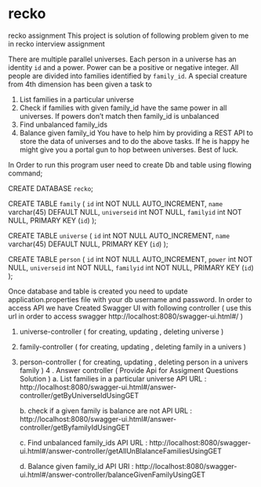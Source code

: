 # recko
recko assignment
This project is solution of following problem given to me in recko interview assignment 

There are multiple parallel universes. Each person in a universe has an identity `id` and a
power. Power can be a positive or negative integer. All people are divided into families identified
by `family_id`. A special creature from 4th dimension has been given a task to
1. List families in a particular universe
2. Check if families with given family_id have the same power in all universes. If powers
don’t match then family_id is unbalanced
3. Find unbalanced family_ids
4. Balance given family_id
You have to help him by providing a REST API to store the data of universes and to do the
above tasks. If he is happy he might give you a portal gun to hop between universes. Best of
luck.


In Order to run this program  user need to create Db and table using flowing command;

CREATE DATABASE `recko`;

CREATE TABLE `family` (
  `id` int NOT NULL AUTO_INCREMENT,
  `name` varchar(45) DEFAULT NULL,
  `universeid` int NOT NULL,
  `familyid` int NOT NULL,
  PRIMARY KEY (`id`)
);

CREATE TABLE `universe` (
  `id` int NOT NULL AUTO_INCREMENT,
  `name` varchar(45) DEFAULT NULL,
  PRIMARY KEY (`id`)
);


CREATE TABLE `person` (
  `id` int NOT NULL AUTO_INCREMENT,
  `power` int NOT NULL,
  `universeid` int NOT NULL,
  `familyid` int NOT NULL,
  PRIMARY KEY (`id`)
);



Once database and table is created you need to update application.properties file with your db username and password.
In order to access API we have Created Swagger UI with following controller ( use this url in order to access swagger 
http://localhost:8080/swagger-ui.html#/ )

1. universe-controller ( for creating, updating , deleting universe )
2. family-controller ( for creating, updating , deleting family in a univers )
3. person-controller  ( for creating, updating , deleting person in a univers family )
4 . Answer controller ( Provide Api for Assigment Questions Solution )
   a.  List families in a particular universe
   API URL : http://localhost:8080/swagger-ui.html#/answer-controller/getByUniverseIdUsingGET
   
   b.  check if a given family is balance are not
   API URL : http://localhost:8080/swagger-ui.html#/answer-controller/getByfamilyIdUsingGET
   
   c. Find unbalanced family_ids
    API URL : http://localhost:8080/swagger-ui.html#/answer-controller/getAllUnBlalanceFamiliesUsingGET
    
   d. Balance given family_id
   API URI : http://localhost:8080/swagger-ui.html#/answer-controller/balanceGivenFamilyUsingGET








